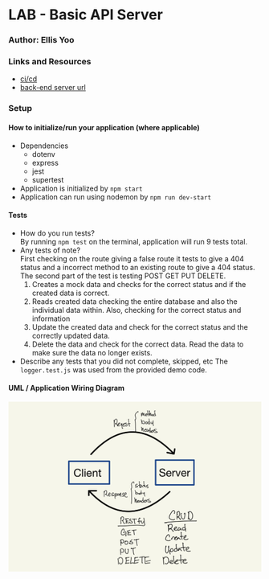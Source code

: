 # LAB - Basic API Server


### Author: Ellis Yoo

### Links and Resources

- [ci/cd](https://github.com/yjyoo773/basic-api-server/actions)
- [back-end server url](https://ellis-basic-api-server.herokuapp.com/)

### Setup
#### How to initialize/run your application (where applicable)
- Dependencies
  - dotenv
  - express
  - jest
  - supertest
- Application is initialized by `npm start`
- Application can run using nodemon by `npm run dev-start`


#### Tests

- How do you run tests?   
  By running `npm test` on the terminal, application will run 9 tests total.   
- Any tests of note?  
  First checking on the route giving a false route it tests to give a 404 status and a incorrect method to an existing route to give a 404 status.  
  The second part of the test is testing POST GET PUT DELETE.  
  1. Creates a mock data and checks for the correct status and if the created data is correct. 
  2. Reads created data checking the entire database and also the individual data within. Also, checking for the correct status and information
  3. Update the created data and check for the correct status and the correctly updated data.
  4. Delete the data and check for the correct data. Read the data to make sure the data no longer exists.
- Describe any tests that you did not complete, skipped, etc
  The `logger.test.js` was used from the provided demo code. 
  
#### UML / Application Wiring Diagram
![](img/wireframe.jpeg)
